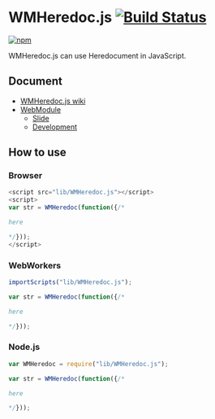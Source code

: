 # WMHeredoc.js [![Build Status](https://travis-ci.org/duxca/WMHeredoc.js.png)](http://travis-ci.org/duxca/WMHeredoc.js)

[![npm](https://nodei.co/npm/duxca.wmheredoc.js.png?downloads=true&stars=true)](https://nodei.co/npm/duxca.wmheredoc.js/)

WMHeredoc.js can use Heredocument in JavaScript.

## Document

- [WMHeredoc.js wiki](https://github.com/duxca/WMHeredoc.js/wiki/WMHeredoc)
- [WebModule](https://github.com/uupaa/WebModule)
    - [Slide](http://uupaa.github.io/Slide/slide/WebModule/index.html)
    - [Development](https://github.com/uupaa/WebModule/wiki/Development)

## How to use

### Browser

```js
<script src="lib/WMHeredoc.js"></script>
<script>
var str = WMHeredoc(function({/*

here

*/}));
</script>
```

### WebWorkers

```js
importScripts("lib/WMHeredoc.js");

var str = WMHeredoc(function({/*

here

*/}));
```

### Node.js

```js
var WMHeredoc = require("lib/WMHeredoc.js");

var str = WMHeredoc(function({/*

here

*/}));
```

